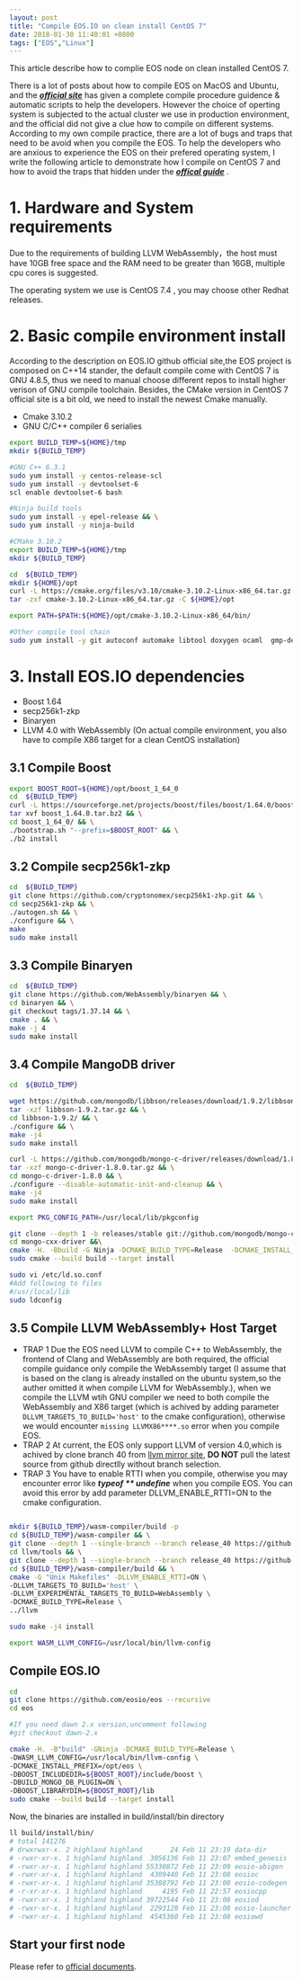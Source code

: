 ```yaml
---
layout: post
title: "Compile EOS.IO on clean install CentOS 7"
date: 2018-01-30 11:40:01 +0800
tags: ["EOS","Linux"]
---
```


This article describe how to complie EOS node on clean installed CentOS 7.

There is a lot of posts about how to compile EOS on MacOS and Ubuntu, and the ***[official site](https://github.com/EOSIO/eos/wiki/Local-Environment#22-manual-build-script)*** has given a complete compile procedure guidence & automatic scripts to help the developers.
However the choice of operting system is subjected to the actual cluster we use in production environment, and the official did not give a clue how to compile on different systems. According to my own compile practice, there are a lot of bugs and traps that need to be avoid when you compile the EOS. To help the developers who are anxious to experience the EOS on their prefered operating system, I write the following article to demonstrate how I compile on CentOS 7 and how to avoid the traps that hidden under the ***[offical guide](https://github.com/EOSIO/eos/wiki/Local-Environment#2-building-eos)*** .


# 1. Hardware and System requirements
Due to the requirements of building LLVM WebAssembly，the host must have 10GB free space and the RAM need to be greater than 16GB, multiple cpu cores is suggested.

The operating system we use is CentOS 7.4 , you may choose other Redhat releases.

# 2. Basic compile environment install

According to the description on EOS.IO github official site,the EOS project is composed on C++14 stander, the default compile come with CentOS 7 is GNU 4.8.5, thus we need to manual choose different repos to install higher verison of GNU compile toolchain. Besides, the CMake version in CentOS 7 official site is a bit old, we need to install the newest Cmake manually.

- Cmake 3.10.2
- GNU C/C++ compiler 6 serialies

```bash
export BUILD_TEMP=${HOME}/tmp
mkdir ${BUILD_TEMP}

#GNU C++ 6.3.1
sudo yum install -y centos-release-scl
sudo yum install -y devtoolset-6
scl enable devtoolset-6 bash

#Ninja build tools
sudo yum install -y epel-release && \
sudo yum install -y ninja-build

#CMake 3.10.2
export BUILD_TEMP=${HOME}/tmp
mkdir ${BUILD_TEMP}

cd  ${BUILD_TEMP}
mkdir ${HOME}/opt
curl -L https://cmake.org/files/v3.10/cmake-3.10.2-Linux-x86_64.tar.gz -o cmake-3.10.2-Linux-x86_64.tar.gz
tar -zxf cmake-3.10.2-Linux-x86_64.tar.gz -C ${HOME}/opt

export PATH=$PATH:${HOME}/opt/cmake-3.10.2-Linux-x86_64/bin/

#Other compile tool chain
sudo yum install -y git autoconf automake libtool doxygen ocaml  gmp-devel python-devel bzip2-devel openssl-devel libicu-devel bzip2

```

# 3. Install EOS.IO dependencies
- Boost 1.64
- secp256k1-zkp
- Binaryen
- LLVM 4.0 with WebAssembly (On actual compile environment, you also have to compile X86 target for a clean CentOS installation)

## 3.1 Compile Boost
```bash
export BOOST_ROOT=${HOME}/opt/boost_1_64_0
cd  ${BUILD_TEMP}
curl -L https://sourceforge.net/projects/boost/files/boost/1.64.0/boost_1_64_0.tar.bz2 > boost_1.64.0.tar.bz2 && \
tar xvf boost_1.64.0.tar.bz2 && \
cd boost_1_64_0/ && \
./bootstrap.sh "--prefix=$BOOST_ROOT" && \
./b2 install
```

## 3.2 Compile secp256k1-zkp
```bash
cd  ${BUILD_TEMP}
git clone https://github.com/cryptonomex/secp256k1-zkp.git && \
cd secp256k1-zkp && \
./autogen.sh && \
./configure && \
make
sudo make install
```

## 3.3 Compile Binaryen
```bash
cd  ${BUILD_TEMP}
git clone https://github.com/WebAssembly/binaryen && \
cd binaryen && \
git checkout tags/1.37.14 && \
cmake . && \
make -j 4
sudo make install
```

## 3.4 Compile MangoDB driver
```bash
cd  ${BUILD_TEMP}

wget https://github.com/mongodb/libbson/releases/download/1.9.2/libbson-1.9.2.tar.gz && \
tar -xzf libbson-1.9.2.tar.gz && \
cd libbson-1.9.2/ && \
./configure && \
make -j4
sudo make install

curl -L https://github.com/mongodb/mongo-c-driver/releases/download/1.8.0/mongo-c-driver-1.8.0.tar.gz -o mongo-c-driver-1.8.0.tar.gz && \
tar -xzf mongo-c-driver-1.8.0.tar.gz && \
cd mongo-c-driver-1.8.0 && \
./configure --disable-automatic-init-and-cleanup && \
make -j4
sudo make install

export PKG_CONFIG_PATH=/usr/local/lib/pkgconfig

git clone --depth 1 -b releases/stable git://github.com/mongodb/mongo-cxx-driver &&\
cd mongo-cxx-driver &&\
cmake -H. -Bbuild -G Ninja -DCMAKE_BUILD_TYPE=Release  -DCMAKE_INSTALL_PREFIX=/usr/local && \
sudo cmake --build build --target install

sudo vi /etc/ld.so.conf
#Add following to files
#/usr/local/lib
sudo ldconfig
```

## 3.5 Compile LLVM WebAssembly+ Host Target
- TRAP 1
Due the EOS need LLVM to compile C++ to WebAssembly, the frontend of Clang and WebAssembly are both required, the official compile guidance only compile the WebAssembly target (I assume that is based on the clang is already installed on the ubuntu system,so the auther omitted it when compile LLVM for WebAssembly.), when we compile the LLVM wtih GNU compiler we need to both compile the WebAssembly and X86 target (which is achived by adding parameter `DLLVM_TARGETS_TO_BUILD='host'` to the cmake configuration), otherwise we would encounter `missing LLVMX86****.so` error when you compile EOS.
- TRAP 2
At current, the EOS only support LLVM of version 4.0,which is achived by clone branch 40 from [llvm mirror site](https://github.com/llvm-mirror/llvm.git), **DO NOT** pull the latest source from github directlly without branch selection.
- TRAP 3
You have to enable RTTI when you compile, otherwise you may encounter error like ***typeof ** undefine*** when you compile EOS. You can avoid this error by add parameter DLLVM_ENABLE_RTTI=ON to the cmake configuration.

```bash

mkdir ${BUILD_TEMP}/wasm-compiler/build -p
cd ${BUILD_TEMP}/wasm-compiler && \
git clone --depth 1 --single-branch --branch release_40 https://github.com/llvm-mirror/llvm.git && \
cd llvm/tools && \
git clone --depth 1 --single-branch --branch release_40 https://github.com/llvm-mirror/clang.git && \
cd ${BUILD_TEMP}/wasm-compiler/build && \
cmake -G "Unix Makefiles" -DLLVM_ENABLE_RTTI=ON \
-DLLVM_TARGETS_TO_BUILD='host' \
-DLLVM_EXPERIMENTAL_TARGETS_TO_BUILD=WebAssembly \
-DCMAKE_BUILD_TYPE=Release \
../llvm

sudo make -j4 install

export WASM_LLVM_CONFIG=/usr/local/bin/llvm-config
```

## Compile EOS.IO

```bash
cd
git clone https://github.com/eosio/eos --recursive
cd eos

#If you need dawn 2.x version,uncomment following
#git checkout dawn-2.x

cmake -H. -B"build" -GNinja -DCMAKE_BUILD_TYPE=Release \
-DWASM_LLVM_CONFIG=/usr/local/bin/llvm-config \
-DCMAKE_INSTALL_PREFIX=/opt/eos \
-DBOOST_INCLUDEDIR=${BOOST_ROOT}/include/boost \
-DBUILD_MONGO_DB_PLUGIN=ON \
-DBOOST_LIBRARYDIR=${BOOST_ROOT}/lib
sudo cmake --build build --target install
```
Now, the binaries are installed in build/install/bin directory
```bash
ll build/install/bin/
# total 141276
# drwxrwxr-x. 2 highland highland       24 Feb 11 23:19 data-dir
# -rwxr-xr-x. 1 highland highland  3056136 Feb 11 23:07 embed_genesis
# -rwxr-xr-x. 1 highland highland 55330872 Feb 11 23:09 eosio-abigen
# -rwxr-xr-x. 1 highland highland  4309440 Feb 11 23:08 eosioc
# -rwxr-xr-x. 1 highland highland 35388792 Feb 11 23:08 eosio-codegen
# -r-xr-xr-x. 1 highland highland     4195 Feb 11 22:57 eosiocpp
# -rwxr-xr-x. 1 highland highland 39722544 Feb 11 23:08 eosiod
# -rwxr-xr-x. 1 highland highland  2293128 Feb 11 23:08 eosio-launcher
# -rwxr-xr-x. 1 highland highland  4545360 Feb 11 23:08 eosiowd
```


## Start your first node
Please refer to [official documents](https://github.com/EOSIO/eos/wiki/Local-Environment#4-creating-and-launching-a-single-node-testnet).
